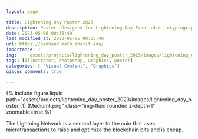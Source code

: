 ```yaml
---
layout: page

title: Lightening Day Poster 2023
description: Poster  Designed for Lightening Day Event about cryptography in Math Department, Sharif University of Technology
date: 2023-05-06 00:35:40 
last_modified_at: 2023-05-05 00:35:40 
url: https://hamband.math.sharif.edu/
importance: 1
img:     assets/projects/lightening_day_poster_2023/images/lightening_day_poster (1) (Medium).png
tags: [Illustrator, Photoshop, Graphics, poster]
categories: [ "Visual Content", "Graphics"]
giscus_comments: true

---
```


<div class="row mt-3 align-items-center">
    <div class="col-sm-12 offset-md-12 align-self-center  mt-12 mt-md-12">
         {% include figure.liquid path="assets/projects/lightening_day_poster_2023/images/lightening_day_poster (1) (Medium).png" class="img-fluid rounded z-depth-1" zoomable=true %}
    </div>
</div>

The Lightning Network is a second layer to the coin that uses microtransactions to raise and optimize the blockchain bits and is cheap.

